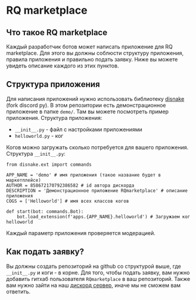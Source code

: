 # RQ marketplace
## Что такое RQ marketplace
Каждый разработчик ботов может написать приложение для RQ marketplace. Для этого вы должны соблюсти структуру приложения, правила приложения и правильно подать заявку. Ниже вы можете увидеть описание каждого из этих пунктов.		

## Структура приложения
Для написания приложений нужно использовать библиотеку [disnake](https://github.com/DisnakeDev/disnake) (fork discord py). В этом репозитории есть демонстрационное приложение в папке `demo/`. Там вы можете посмотреть пример приложения. Структура приложения:
 - `__init__.py` - файл с настройками приложениями
 - `helloworld.py` - ког

Когов можно загружать сколько потребуется для вашего приложения. Структура `__init__.py`:

    from disnake.ext import commands
    
    APP_NAME = 'demo' # имя приложения (такое название будет в маркетплейсе)
    AUTHOR = 858672170792386582 # id автора дискорда
    DESCRIPTION = 'Демонстрационное приложение RQmarketplace' # описание приложения
    COGS = ['Helloworld'] # имя всех классов когов 
    
    def start(bot: commands.Bot): 
        bot.load_extension(f'apps.{APP_NAME}.helloworld') # Загружаем ког helloworld

Каждый параметр приложения проверяется модерацией.

## Как подать заявку?
Вы должны создать репозиторий на github со структурой выше, где `__init__.py` и коги - в корне. Для того, чтобы подать заявку, вам нужно добавить гитхаб пользователя `RQmarketplace` в ваш репозиторий. Также вам нужно зайти на наш [дискорд сервер](https://discord.gg/M4JAeAZ3Bp), иначе мы не сможем вам ответить.





